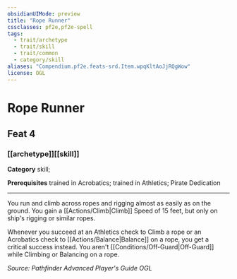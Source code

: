 ```yaml
---
obsidianUIMode: preview
title: "Rope Runner"
cssclasses: pf2e,pf2e-spell
tags:
  - trait/archetype
  - trait/skill
  - trait/common
  - category/skill
aliases: "Compendium.pf2e.feats-srd.Item.wpqKltAoJjRQgWow"
license: OGL
---
```

# Rope Runner
## Feat 4
### [[archetype]][[skill]]

**Category** skill; 



**Prerequisites** trained in Acrobatics; trained in Athletics; Pirate Dedication
* * *
You run and climb across ropes and rigging almost as easily as on the ground. You gain a [[Actions/Climb|Climb]] Speed of 15 feet, but only on ship's rigging or similar ropes.

Whenever you succeed at an Athletics check to Climb a rope or an Acrobatics check to [[Actions/Balance|Balance]] on a rope, you get a critical success instead. You aren't [[Conditions/Off-Guard|Off-Guard]] while Climbing or Balancing on a rope.

*Source: Pathfinder Advanced Player's Guide*
*OGL*